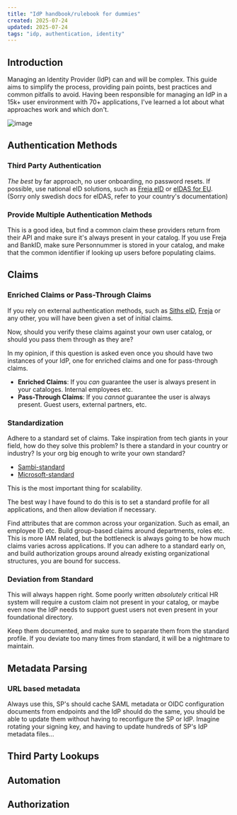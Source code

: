 ```yaml
---
title: "IdP handbook/rulebook for dummies"
created: 2025-07-24
updated: 2025-07-24
tags: "idp, authentication, identity"
---
```


## Introduction

Managing an Identity Provider (IdP) can and will be complex. This guide aims to simplify the process, providing pain points, best practices and common pitfalls to avoid.
Having been responsible for managing an IdP in a 15k+ user environment with 70+ applications, I've learned a lot about what approaches work and which don't.

![image](https://www.onelogin.com/blog/wp-content/uploads/2023/05/advanced-authentication-blog-image.jpg.optimal.jpg)

## Authentication Methods

### Third Party Authentication

*The best* by far approach, no user onboarding, no password resets.
If possible, use national eID solutions, such as [Freja eID](https://frejaeid.atlassian.net/wiki/spaces/DOC/pages/2162802/Authentication+Service) or [eIDAS for EU](https://www.swedenconnect.se/). (Sorry only swedish docs for eIDAS, refer to your country's documentation)

### Provide Multiple Authentication Methods

This is a good idea, but find a common claim these providers return from their API and make sure it's always present in your catalog.
If you use Freja and BankID, make sure Personnummer is stored in your catalog, and make that the common identifier if looking up users before populating claims.

## Claims

### Enriched Claims or Pass-Through Claims

If you rely on external authentication methods, such as [Siths eID](https://docs.grandid.com/SITHSeID), [Freja](https://frejaeid.atlassian.net/wiki/spaces/DOC/pages/2162802/Authentication+Service) or any other, you will have been given a set of initial claims.

Now, should you verify these claims against your own user catalog, or should you pass them through as they are?

In my opinion, if this question is asked even once you should have two instances of your IdP, one for enriched claims and one for pass-through claims.

- **Enriched Claims**: If you *can* guarantee the user is always present in your cataloges. Internal employees etc.
- **Pass-Through Claims**: If you *cannot* guarantee the user is always present. Guest users, external partners, etc.

### Standardization

Adhere to a standard set of claims. Take inspiration from tech giants in your field, how do they solve this problem? Is there a standard in your country or industry?
Is your org big enough to write your own standard?

- [Sambi-standard](https://wiki.federationer.internetstiftelsen.se/pages/viewpage.action?pageId=46465316)
- [Microsoft-standard](https://learn.microsoft.com/en-us/entra/identity-platform/reference-saml-tokens)

This is the most important thing for scalability.

The best way I have found to do this is to set a standard profile for all applications, and then allow deviation if necessary.

Find attributes that are common across your organization. Such as email, an employee ID etc. Build group-based claims around departments, roles etc. This is more IAM related, but the bottleneck is always going to be how much claims varies across applications.
If you can adhere to a standard early on, and build authorization groups around already existing organizational structures, you are bound for success.

### Deviation from Standard

This will always happen right. Some poorly written *absolutely* critical HR system will require a custom claim not present in your catalog, or maybe even now the IdP needs to support guest users not even present in your foundational directory.

Keep them documented, and make sure to separate them from the standard profile.
If you deviate too many times from standard, it will be a nightmare to maintain.

## Metadata Parsing

### URL based metadata

Always use this, SP's should cache SAML metadata or OIDC configuration documents from endpoints and the IdP should do the same, you should be able to update them without having to reconfigure the SP or IdP.
Imagine rotating your signing key, and having to update hundreds of SP's IdP metadata files...

## Third Party Lookups

## Automation

## Authorization

